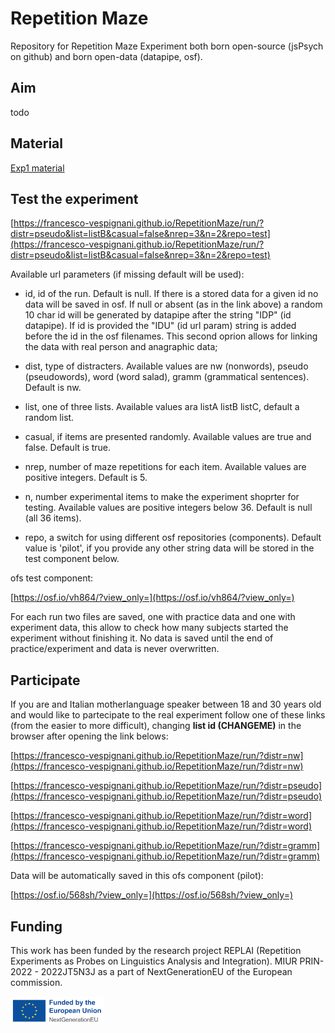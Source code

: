# Repetition Maze

Repository for Repetition Maze Experiment both born open-source (jsPsych on github) and born open-data (datapipe, osf).

##  Aim

todo

## Material

[Exp1 material](https://francesco-vespignani.github.io/RepetitionMaze/exp1_material/allitems.html)

##  Test the experiment

[https://francesco-vespignani.github.io/RepetitionMaze/run/?distr=pseudo&list=listB&casual=false&nrep=3&n=2&repo=test](https://francesco-vespignani.github.io/RepetitionMaze/run/?distr=pseudo&list=listB&casual=false&nrep=3&n=2&repo=test)

Available url parameters (if missing default will be used):

- id, id of the run. Default is null. If there is a stored data for a given id no data will be saved in osf. If null or absent (as in the link above) a random 10 char id will be generated by datapipe after the string "IDP" (id datapipe). If id is provided the "IDU" (id url param) string is added before the id in the osf filenames. This second oprion allows for linking the data with real person and anagraphic data;

- dist, type of distracters. Available values are nw (nonwords), pseudo (pseudowords), word (word salad), gramm (grammatical sentences). Default is nw.

- list, one of three lists. Available values ara listA listB listC, default a random list.

- casual, if items are presented randomly. Available values are true and false. Default is true.

- nrep, number of maze repetitions for each item. Available values are positive integers. Default is 5.

- n, number experimental items to make the experiment shoprter for testing. Available values are positive integers below 36. Default is null (all 36 items).

- repo, a switch for using different osf repositories (components). Default value is 'pilot', if you  provide any other string data will be stored in the test component  below.

ofs test component:

[https://osf.io/vh864/?view_only=](https://osf.io/vh864/?view_only=)

For each run two files are saved, one with practice data  and one with experiment data, this allow to check how many subjects started the experiment without finishing it. No data is saved until the end of practice/experiment and data is never overwritten.

##  Participate

If you are and Italian motherlanguage speaker between 18 and 30 years old and would like to partecipate to the real experiment follow one of these links (from the easier to more difficult), changing **list id (CHANGEME)** in the browser after opening the link belows:

[https://francesco-vespignani.github.io/RepetitionMaze/run/?distr=nw](https://francesco-vespignani.github.io/RepetitionMaze/run/?distr=nw)

[https://francesco-vespignani.github.io/RepetitionMaze/run/?distr=pseudo](https://francesco-vespignani.github.io/RepetitionMaze/run/?distr=pseudo)

[https://francesco-vespignani.github.io/RepetitionMaze/run/?distr=word](https://francesco-vespignani.github.io/RepetitionMaze/run/?distr=word)

[https://francesco-vespignani.github.io/RepetitionMaze/run/?distr=gramm](https://francesco-vespignani.github.io/RepetitionMaze/run/?distr=gramm)

Data will be automatically saved in this ofs component (pilot):

[https://osf.io/568sh/?view_only=](https://osf.io/568sh/?view_only=)

##  Funding

This work has been funded by the research project REPLAI (Repetition Experiments as Probes on Linguistics Analysis and Integration). MIUR PRIN-2022 - 2022JT5N3J as a part of NextGenerationEU of the European commission.

[<img src="logo/nextgeneu_en.jpg" width="150">](https://next-generation-eu.europa.eu/index_en)




